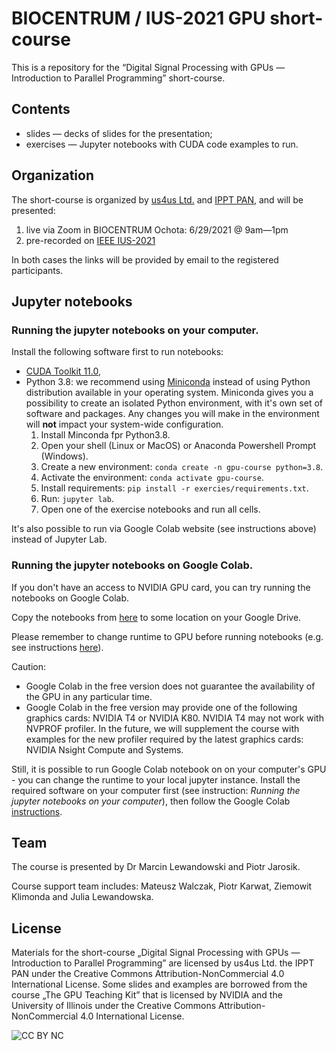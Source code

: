 # BIOCENTRUM / IUS-2021 GPU short-course

This is a repository for the “Digital Signal Processing with GPUs — Introduction to Parallel Programming” short-course.

## Contents
- slides — decks of slides for the presentation; 
- exercises — Jupyter notebooks with CUDA code examples to run.

## Organization
The short-course is organized by [us4us Ltd.](http://us4us.eu/) and [IPPT PAN](http://www.ippt.pan.pl/en/), and will be presented:

1. live via Zoom in BIOCENTRUM Ochota: 6/29/2021 @ 9am—1pm
2. pre-recorded on [IEEE IUS-2021](https://2021.ieee-ius.org/short-courses/)

In both cases the links will be provided by email to the registered participants.

## Jupyter notebooks

### Running the jupyter notebooks on your computer.

Install the following software first to run notebooks:
- [CUDA Toolkit 11.0](https://developer.nvidia.com/cuda-11.0-download-archive),
- Python 3.8: we recommend using [Miniconda](https://docs.conda.io/en/latest/miniconda.html) instead of using Python distribution available in your operating system. Miniconda gives you a possibility to create an isolated Python environment, with it's own set of software and packages. Any changes you will make in the environment will **not** impact your system-wide configuration.
  1. Install Minconda fpr Python3.8.
  2. Open your shell (Linux or MacOS) or Anaconda Powershell Prompt (Windows).
  3. Create a new environment: `conda create -n gpu-course python=3.8`.
  4. Activate the environment: `conda activate gpu-course`.
  5. Install requirements: `pip install -r exercies/requirements.txt`. 
  6. Run: `jupyter lab`. 
  7. Open one of the exercise notebooks and run all cells.

It's also possible to run via Google Colab website (see instructions above) instead of Jupyter Lab. 

### Running the jupyter notebooks on Google Colab.

If you don't have an access to NVIDIA GPU card, you can try running the notebooks on Google Colab.

Copy the notebooks from [here](https://drive.google.com/drive/folders/1Ea0IAGuDkcP0V2-i5YrmJ2RvY4Lo4mI1?usp=sharing) to some location on your Google Drive. 

Please remember to change runtime to GPU before running notebooks (e.g. see instructions [here](https://www.geeksforgeeks.org/how-to-use-google-colab/)). 

Caution:

- Google Colab in the free version does not guarantee the availability of the GPU in any particular time.
- Google Colab in the free version may provide one of the following graphics cards: NVIDIA T4 or NVIDIA K80. NVIDIA T4 may not work with NVPROF profiler. In the future, we will supplement the course with examples for the new profiler required by the latest graphics cards: NVIDIA Nsight Compute and Systems.

Still, it is possible to run Google Colab notebook on on your computer's GPU - you can change the runtime to your local jupyter instance. Install the required software on your computer first (see instruction: *Running the jupyter notebooks on your computer*), then follow the Google Colab [instructions](https://research.google.com/colaboratory/local-runtimes.html).

## Team
The course is presented by Dr Marcin Lewandowski and Piotr Jarosik.

Course support team includes: Mateusz Walczak, Piotr Karwat, Ziemowit Klimonda and Julia Lewandowska.

## License
Materials for the short-course „Digital Signal Processing with GPUs — Introduction to Parallel Programming” are licensed by us4us Ltd. the IPPT PAN under the Creative Commons Attribution-NonCommercial 4.0 International License.
Some slides and examples are borrowed from the course „The GPU Teaching Kit” that is licensed by NVIDIA and the University of Illinois under the Creative Commons Attribution-NonCommercial 4.0 International License.

![CC BY NC](https://mirrors.creativecommons.org/presskit/buttons/88x31/png/by-nc.png "CC BY NC")
